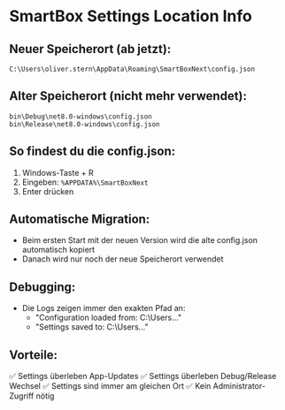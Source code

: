 # SmartBox Settings Location Info

## Neuer Speicherort (ab jetzt):
```
C:\Users\oliver.stern\AppData\Roaming\SmartBoxNext\config.json
```

## Alter Speicherort (nicht mehr verwendet):
```
bin\Debug\net8.0-windows\config.json
bin\Release\net8.0-windows\config.json
```

## So findest du die config.json:
1. Windows-Taste + R
2. Eingeben: `%APPDATA%\SmartBoxNext`
3. Enter drücken

## Automatische Migration:
- Beim ersten Start mit der neuen Version wird die alte config.json automatisch kopiert
- Danach wird nur noch der neue Speicherort verwendet

## Debugging:
- Die Logs zeigen immer den exakten Pfad an:
  - "Configuration loaded from: C:\Users\..."
  - "Settings saved to: C:\Users\..."

## Vorteile:
✅ Settings überleben App-Updates
✅ Settings überleben Debug/Release Wechsel
✅ Settings sind immer am gleichen Ort
✅ Kein Administrator-Zugriff nötig